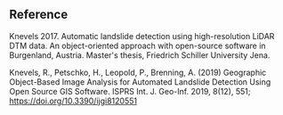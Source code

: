   ## Reference
  
 Knevels 2017. Automatic landslide detection using high-resolution LiDAR DTM data. An object-oriented approach with open-source software in Burgenland, Austria. Master's thesis, Friedrich Schiller University Jena.

Knevels, R., Petschko, H., Leopold, P., Brenning, A. (2019) Geographic Object-Based Image Analysis for Automated Landslide Detection Using Open Source GIS Software. ISPRS Int. J. Geo-Inf. 2019, 8(12), 551; https://doi.org/10.3390/ijgi8120551
